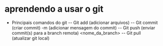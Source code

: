 # aprendendo a usar o git

- Principais comandos do git
-- Git add (adicionar arquivos)
-- Git commit (criar commit) -m (adicionar mensagem do commit)
-- Git push (enviar commit(s) para a branch remota) <nome_da_branch>
-- Git pull (atualizar git local)


